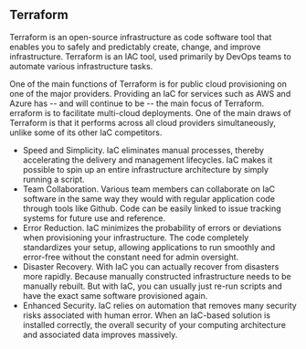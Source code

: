 ## Terraform

Terraform is an open-source infrastructure as code software tool that enables you to safely and predictably create, change, and improve infrastructure.
Terraform is an IAC tool, used primarily by DevOps teams to automate various infrastructure tasks. 

One of the main functions of Terraform is for public cloud provisioning on one of the major providers. Providing an IaC for services such as AWS and Azure has -- and will continue to be -- the main focus of Terraform.
erraform is to facilitate multi-cloud deployments. One of the main draws of Terraform is that it performs across all cloud providers simultaneously, unlike some of its other IaC competitors. 

- Speed and Simplicity. IaC eliminates manual processes, thereby accelerating the delivery and management lifecycles. IaC makes it possible to spin up an entire infrastructure architecture by simply running a script.
- Team Collaboration. Various team members can collaborate on IaC software in the same way they would with regular application code through tools like Github. Code can be easily linked to issue tracking systems for future use and reference.
- Error Reduction. IaC minimizes the probability of errors or deviations when provisioning your infrastructure. The code completely standardizes your setup, allowing applications to run smoothly and error-free without the constant need for admin oversight.
- Disaster Recovery. With IaC you can actually recover from disasters more rapidly. Because manually constructed infrastructure needs to be manually rebuilt. But with IaC, you can usually just re-run scripts and have the exact same software provisioned again.
- Enhanced Security. IaC relies on automation that removes many security risks associated with human error. When an IaC-based solution is installed correctly, the overall security of your computing architecture and associated data improves massively.
